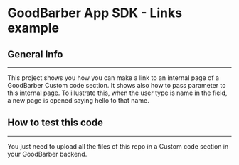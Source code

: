 GoodBarber App SDK - Links example
======================
## General Info
***
This project shows you how you can make a link to an internal page of a GoodBarber Custom code section. It shows also how to pass parameter to this internal page. To illustrate this, when the user type is name in the field, a new page is opened saying hello to that name.

## How to test this code
***
You just need to upload all the files of this repo in a Custom code section in your GoodBarber backend.

